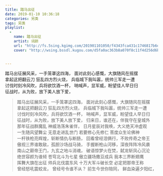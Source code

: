 ```yaml
---
title: 踏马出征
date: 2019-01-10 10:36:18
categories: 另类
tags: 另类
playlist:
  -
    name: 踏马出征
    artist: 词颜
    url: "http://fs.5sing.kgimg.com/201901101050/f4343fca431c1746817b6de976d8b343/G059/M08/0F/11/24YBAFb_gDOIV-VfAA7PBMskLpoAAAZNQBICSQADs8c915.mp3"
    cover: "http://wsing.bssdl.kugou.com/d5fa0ac363b8a070f8c11f4d256d6b6e.jpg_188x188.jpg?param=130y130"

	
---
```

踏马出征展风采，一手笼罩这四海，
面对此刻心感慨，大旗随风在摇摆  
拿起这把翻云刀  狂乱四方烈火烧，
兵临城下我叫嚣，统帅三军走一遭  
讨伐时刻冷风吹，兵将欲饮酒一杯，
呐喊声，显军威，盼望佳人早日归  
征战时，从为败，放下美人放下爱，

<!-- more -->

> 踏马出征展风采，一手笼罩这四海，
> 面对此刻心感慨，大旗随风在摇摆  
> 拿起这把翻云刀  狂乱四方烈火烧，
> 兵临城下我叫嚣，统帅三军走一遭  
> 讨伐时刻冷风吹，兵将欲饮酒一杯，
> 呐喊声，显军威，盼望佳人早日归  
> 征战时，从为败，放下美人放下爱，
> 归来日，谁还在，伴我守在皇城外  
> 那年征战群魔乱  神威浩荡朱雀伴，
> 日月星辰对我唤，大义绝天冲虚观  
> 一生随风望舞尘  无意走进乱世门 
> 若要修心先修仁  菩度众生论佛神  
> 一杆铁枪亮辉煌，斩断情仇与断肠，
> 回看曾经泪俩行，不败传奇之帝王  
> 傲视三界谁敢敌，孤胆沙场战马骑，
> 手握断枪山河移，深夜阵阵冷风袭  
> 南山之巅帝王门，九玄之地斗消魂，
> 破语惊梦火在焚，弑龙斩凤心沉沦  
> 绝世容颜为谁倾  苍穹北斗为七星 
> 傲立疆场撒豆成兵 我本三界断翅鹰  
> 挥舞大旗在出征   帅兵北伐震东风 
> 十万大军斗破长空 必定把那帝王称  
> 曾经怒吼震蛟龙， 曾经号令谁不从？
> 前生今世你陪同， 鲜血染遍夕阳红，